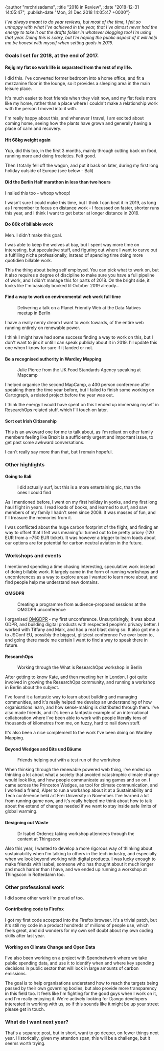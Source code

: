 

{:author "mrchrisadams", :title "2018 in Review", :date "2018-12-31 14:05:47", :publish-date "Mon, 31 Dec 2018 14:05:47 +0000"}



<!-- content below -->

<!-- wp:paragraph -->
<p><em>I've always meant to do year reviews, but most of the time, I felt so unhappy with what I've achieved in the year, that I've almost never had the energy to take it out the drafts folder in whatever blogging tool I'm using that year. Doing this is scary, but I'm hoping the public aspect of it will help me be honest with myself when setting goals in 2019.</em></p>
<!-- /wp:paragraph -->

<!-- wp:heading {"level":3} -->
<h3>Goals I set for 2018, at the end of 2017.</h3>
<!-- /wp:heading -->

<!-- wp:heading {"level":4} -->
<h4><strong>Rejig my flat so work life is separated from the rest of my life.</strong></h4>
<!-- /wp:heading -->

<!-- wp:paragraph -->
<p>I did this. I've converted former bedroom into a home office, and fit a mezzanine floor in the lounge, so it provides a sleeping area in the main leisure place.</p>
<!-- /wp:paragraph -->

<!-- wp:paragraph -->
<p>It's much easier to host friends when they visit now, and my flat feels more like my home, rather than a place where I couldn't make a relationship work with the person I moved into it with.</p>
<!-- /wp:paragraph -->

<!-- wp:paragraph -->
<p>I'm really happy about this, and whenever I travel, I am excited about coming home, seeing how the plants have grown and generally having a place of calm and recovery.<br></p>
<!-- /wp:paragraph -->

<!-- wp:heading {"level":4} -->
<h4>Hit 68kg weight again</h4>
<!-- /wp:heading -->

<!-- wp:paragraph -->
<p>Yup, did this too, in the first 3 months, mainly through cutting back on food, running more and doing freeletics. Felt good.</p>
<!-- /wp:paragraph -->

<!-- wp:paragraph -->
<p>Then I totally fell off the wagon, and put it back on later, during my first long holiday outside of Europe (see below - Bali)</p>
<!-- /wp:paragraph -->

<!-- wp:heading {"level":4} -->
<h4>Did the Berlin Half marathon in less than two hours</h4>
<!-- /wp:heading -->

<!-- wp:paragraph -->
<p>I nailed this too - whoop whoop!</p>
<!-- /wp:paragraph -->

<!-- wp:paragraph -->
<p>I wasn't sure I could make this time, but I think I can beat it in 2019, as long as I remember to focus on distance work - I focussed on faster, shorter runs this year, and I think I want to get better at longer distance in 2019.</p>
<!-- /wp:paragraph -->

<!-- wp:heading {"level":4} -->
<h4><strong>Do 80k of billable work</strong></h4>
<!-- /wp:heading -->

<!-- wp:paragraph -->
<p>Meh. I didn't make this goal.</p>
<!-- /wp:paragraph -->

<!-- wp:paragraph -->
<p>I was able to keep the wolves at bay, but I spent way more time on interesting, but speculative stuff, and figuring out where I want to carve out a fulfilling niche professionally, instead of spending time doing more quotidien billable work.</p>
<!-- /wp:paragraph -->

<!-- wp:paragraph -->
<p>This the thing about being self employed. You can pick what to work on, but it also requires a degree of discipline to make sure you have a full pipeline of work, and I didn't manage this for parts of 2018. On the bright side, it looks like I'm basically booked til October 2019 already…</p>
<!-- /wp:paragraph -->

<!-- wp:heading {"level":4} -->
<h4><strong>Find a way to work on environmental web work full time</strong></h4>
<!-- /wp:heading -->

<!-- wp:image {"id":3096} -->
<figure class="wp-block-image"><img src="https://mrchrisadamsblog.files.wordpress.com/2018/12/DSC_0850.jpg" alt="" class="wp-image-3096" /><figcaption>Delivering a talk on a Planet Friendly Web at the Data Natives meetup in Berlin</figcaption></figure>
<!-- /wp:image -->

<!-- wp:paragraph -->
<p>I have a really nerdy dream I want to work towards, of the entire web running entirely on renewable power.</p>
<!-- /wp:paragraph -->

<!-- wp:paragraph -->
<p>I think I might have had some success finding a way to work on this, but I don't want to jinx it until I can speak publicly about it in 2019. I'll update this one when I know for sure if it landed or not.</p>
<!-- /wp:paragraph -->

<!-- wp:heading {"level":4} -->
<h4><strong>Be a recognised authority in Wardley Mapping</strong></h4>
<!-- /wp:heading -->

<!-- wp:image {"id":3092} -->
<figure class="wp-block-image"><img src="https://mrchrisadamsblog.files.wordpress.com/2018/12/UNADJUSTEDNONRAW_thumb_7911.jpg" alt="" class="wp-image-3092" /><figcaption>Julie Pierce from the UK Food Standards Agency speaking at Mapcamp</figcaption></figure>
<!-- /wp:image -->

<!-- wp:paragraph -->
<p>I helped organise the second MapCamp, a 400 person conference after speaking there the time year before, but I failed to finish some working on Cartograph, a related project before the year was out.</p>
<!-- /wp:paragraph -->

<!-- wp:paragraph -->
<p>I think the energy I would have spent on this I ended up immersing myself in ResearchOps related stuff, which I'll touch on later.</p>
<!-- /wp:paragraph -->

<!-- wp:heading {"level":4} -->
<h4><strong>Sort out Irish Citizenship</strong></h4>
<!-- /wp:heading -->

<!-- wp:paragraph -->
<p>This is an awkward one for me to talk about, as I'm reliant on other family members feeling like Brexit is a sufficiently urgent and important issue, to get past some awkward conversations.</p>
<!-- /wp:paragraph -->

<!-- wp:paragraph -->
<p>I can't really say more than that, but I remain hopeful.</p>
<!-- /wp:paragraph -->

<!-- wp:heading {"level":3} -->
<h3>Other highlights</h3>
<!-- /wp:heading -->

<!-- wp:heading {"level":4} -->
<h4>Going to Bali</h4>
<!-- /wp:heading -->

<!-- wp:image {"id":3093} -->
<figure class="wp-block-image"><img src="https://mrchrisadamsblog.files.wordpress.com/2018/12/UNADJUSTEDNONRAW_thumb_71e0.jpg" alt="" class="wp-image-3093" /><figcaption>I did actually surf, but this is a more entertaining pic, than the ones I could find</figcaption></figure>
<!-- /wp:image -->

<!-- wp:paragraph -->
<p>As I mentioned before, I went on my first holiday in yonks, and my first long haul flight in years. I read loads of books, and learned to surf, and saw members of my family I hadn't seen since 2009. It was masses of fun, and I'll treasure the memories from it.</p>
<!-- /wp:paragraph -->

<!-- wp:paragraph -->
<p>I was conflicted about the huge carbon footprint of the flight, and finding an way to offset that I felt was meaningful turned out to be pretty pricey (120 EUR from a ~750 EUR ticket). It was however a trigger to learn loads about our options are for potential for carbon neutral aviation in the future.</p>
<!-- /wp:paragraph -->

<!-- wp:heading {"level":3} -->
<h3>Workshops and  events</h3>
<!-- /wp:heading -->

<!-- wp:paragraph -->
<p>I mentioned spending a time chasing interesting, speculative work instead of doing billable work. It largely came in the form of running workshops and unconferences as a way to explore areas I wanted to learn more about, and find people help me understand new domains.</p>
<!-- /wp:paragraph -->

<!-- wp:heading {"level":4} -->
<h4>OMGDPR</h4>
<!-- /wp:heading -->

<!-- wp:image {"id":3095} -->
<figure class="wp-block-image"><img src="https://mrchrisadamsblog.files.wordpress.com/2018/12/IMG_20180421_142710.jpg" alt="" class="wp-image-3095" /><figcaption>Creating a programme from audience-proposed sessions at the OMGDPR unconference</figcaption></figure>
<!-- /wp:image -->

<!-- wp:paragraph -->
<p>I organised <a href="https://medium.com/omgdpr">OMGDPR</a> - my first unconference. Unsurprisingly, it was about GDPR, and building digital products with respected people's privacy better. I worked with Tiffany and Maik, and had a real blast doing so. It also got me a to JSConf EU, possibly the biggest, glitziest conference I've ever been to, and going there made me certain I want to find a way to speak there in future.</p>
<!-- /wp:paragraph -->

<!-- wp:heading {"level":4} -->
<h4>ResearchOps</h4>
<!-- /wp:heading -->

<!-- wp:image {"id":3094} -->
<figure class="wp-block-image"><img src="https://mrchrisadamsblog.files.wordpress.com/2018/12/UNADJUSTEDNONRAW_thumb_700a.jpg" alt="" class="wp-image-3094" /><figcaption>Working through the What is ResearchOps workshop in Berlin</figcaption></figure>
<!-- /wp:image -->

<!-- wp:paragraph -->
<p>After getting to know <a href="https://twitter.com/katetowsey">Kate</a>, and then meeting her in London, I got quite involved in growing the ResearchOps community, and running a workshop in Berlin about the subject.</p>
<!-- /wp:paragraph -->

<!-- wp:paragraph -->
<p>I've found it a fantastic way to learn about building and managing communities, and it's really helped me develop an understanding of how organisations learn, and how sense-making is distributed through them. I've also made friends, and it's been a fantastic example of an international collaboration where I've been able to work with people literally tens of thousands of kilometres from me, on fuzzy, hard to nail down stuff.</p>
<!-- /wp:paragraph -->

<!-- wp:paragraph -->
<p>It's also been a nice complement to the work I've been doing on Wardley Mapping.<br></p>
<!-- /wp:paragraph -->

<!-- wp:heading {"level":4} -->
<h4>Beyond Wedges and Bits und Bäume</h4>
<!-- /wp:heading -->

<!-- wp:image {"id":3090} -->
<figure class="wp-block-image"><img src="https://mrchrisadamsblog.files.wordpress.com/2018/12/UNADJUSTEDNONRAW_thumb_7dc6.jpg?w=1024" alt="" class="wp-image-3090" /><figcaption>Friends helping out with a test run of the workshop</figcaption></figure>
<!-- /wp:image -->

<!-- wp:paragraph -->
<p>When thinking through the renewable powered web thing, I've ended up thinking a lot about what a society that avoided catastrophic climate change would look like, and how people communicate using games and so on. I came across the Princeton Wedges, as tool for climate communication, and I worked a friend, Alper to run a workshop about it at a Sustainability and Tech conference held art Frei University in November. I've learned a lot from running game now, and it's really helped me think about how to talk about the extend of changes needed if we want to stay inside safe limits of global warming.</p>
<!-- /wp:paragraph -->

<!-- wp:heading {"level":4} -->
<h4>Designing out Waste</h4>
<!-- /wp:heading -->

<!-- wp:image {"id":3091} -->
<figure class="wp-block-image"><img src="https://mrchrisadamsblog.files.wordpress.com/2018/12/UNADJUSTEDNONRAW_thumb_7f4e.jpg?w=1024" alt="" class="wp-image-3091" /><figcaption>Dr Isabel Ordenez taking workshop attendees through the content at Thingscon</figcaption></figure>
<!-- /wp:image -->

<!-- wp:paragraph -->
<p>Also this year, I wanted to develop a more rigorous way of thinking about sustainability when I'm talking to others in the tech industry, and especially when we look beyond working with digital products. I was lucky enough to make friends with Isabel, someone who has thought about it much longer and much harder than I have, and we ended up running a workshop at Thingscon in Rotterdamn too.</p>
<!-- /wp:paragraph -->

<!-- wp:heading {"level":3} -->
<h3>Other professional work</h3>
<!-- /wp:heading -->

<!-- wp:paragraph -->
<p>I did some other work I'm proud of too.</p>
<!-- /wp:paragraph -->

<!-- wp:heading {"level":4} -->
<h4><strong>Contributing code to Firefox</strong></h4>
<!-- /wp:heading -->

<!-- wp:paragraph -->
<p>I got my first code accepted into the Firefox browser. It's a trivial patch, but it's still my code in a product hundreds of millions of people use, which feels great, and did wonders for my own self doubt about my own coding skills after last year.</p>
<!-- /wp:paragraph -->

<!-- wp:heading {"level":4} -->
<h4><strong>Working on Climate Change and Open Data</strong></h4>
<!-- /wp:heading -->

<!-- wp:paragraph -->
<p>I've also been working on a project with Spendnetwork where we take public spending data, and use it to identify when and where key spending decisions in public sector that will lock in large amounts of carbon emissions.</p>
<!-- /wp:paragraph -->

<!-- wp:paragraph -->
<p>The goal is to help organisations understand how to reach the targets being passed by their own governing bodies, but also provide more transparency in this field too. It feels like I'm fighting for the good guys when I work on it, and I'm really enjoying it. We're actively looking for Django developers interested in working with us, so if this sounds like it might be up your street please get in touch.</p>
<!-- /wp:paragraph -->

<!-- wp:heading {"level":3} -->
<h3>What do I want next year?</h3>
<!-- /wp:heading -->

<!-- wp:paragraph -->
<p>That's a separate post, but in short, want to go deeper, on fewer things next year. Historically, given my attention span, this will be a challenge, but it seems worth trying.</p>
<!-- /wp:paragraph -->

